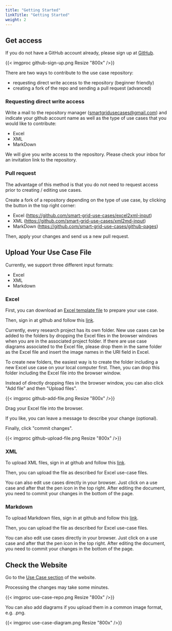 ```yaml
---
title: "Getting Started"
linkTitle: "Getting Started"
weight: 2
---
```


## Get access

If you do not have a GitHub account already, please sign up at [GitHub](http://github.com).

{{< imgproc github-sign-up.png Resize "800x" />}}

There are two ways to contribute to the use case repository:
- requesting direct write access to the repository (beginner friendly)
- creating a fork of the repo and sending a pull request (advanced)

### Requesting direct write access

Write a mail to the repository manager (smartgridusecases@gmail.com) and indicate your github account name as well as the type of use cases that you would like to contribute:
- Excel
- XML
- MarkDown

We will give you write access to the repository. 
Please check your inbox for an invitation link to the repository.

### Pull request

The advantage of this method is that you do not need to request access prior to creating / editing use cases.

Create a fork of a repository depending on the type of use case, by clicking the button in the top right corner:
- Excel (https://github.com/smart-grid-use-cases/excel2xml-input)
- XML (https://github.com/smart-grid-use-cases/xml2md-input)
- MarkDown (https://github.com/smart-grid-use-cases/github-pages)

Then, apply your changes and send us a new pull request.

## Upload Your Use Case File

Currently, we support three different input formats:
- Excel
- XML
- Markdown

### Excel

First, you can download an [Excel template file](https://github.com/smart-grid-use-cases/excel2xml-input/blob/master/IEC62559-2_TEMPLATE.xlsx) to prepare your use case.

Then, sign in at github and follow this [link](https://github.com/smart-grid-use-cases/excel2xml-input/tree/master/excel-use-cases).

Currently, every research project has its own folder. New use cases can be added to the folders by dropping the Excel files in the browser windows when you are in the associated project folder. If there are use case diagrams associated to the Excel file, please drop them in the same folder as the Excel file and insert the image names in the URI field in Excel.

To create new folders, the easiest way is to create the folder including a new Excel use case on your local computer first. Then, you can drop this folder including the Excel file into the browser window.

Instead of directly dropping files in the browser window, you can also click "Add file" and then "Upload files".

{{< imgproc github-add-file.png Resize "800x" />}}

Drag your Excel file into the browser. 

If you like, you can leave a message to describe your change (optional).

Finally, click "commit changes".

{{< imgproc github-upload-file.png Resize "800x" />}}

### XML

To upload XML files, sign in at github and follow this [link](https://github.com/smart-grid-use-cases/xml2md-input/tree/master/xml-use-cases).

Then, you can upload the file as described for Excel use-case files.

You can also edit use cases directly in your browser. Just click on a use case and after that the pen icon in the top right. After editing the document, you need to commit your changes in the bottom of the page.

### Markdown

To upload Markdown files, sign in at github and follow this [link](https://github.com/smart-grid-use-cases/github-pages/tree/master/content/en/docs/UseCases).

Then, you can upload the file as described for Excel use-case files.

You can also edit use cases directly in your browser. Just click on a use case and after that the pen icon in the top right. After editing the document, you need to commit your changes in the bottom of the page.

## Check the Website

Go to the [Use Case section](https://smart-grid-use-cases.github.io/docs/usecases/) of the website.

Processing the changes may take some minutes.

{{< imgproc use-case-repo.png Resize "800x" />}}

You can also add diagrams if you upload them in a common image format, e.g. .png.

{{< imgproc use-case-diagram.png Resize "800x" />}}
